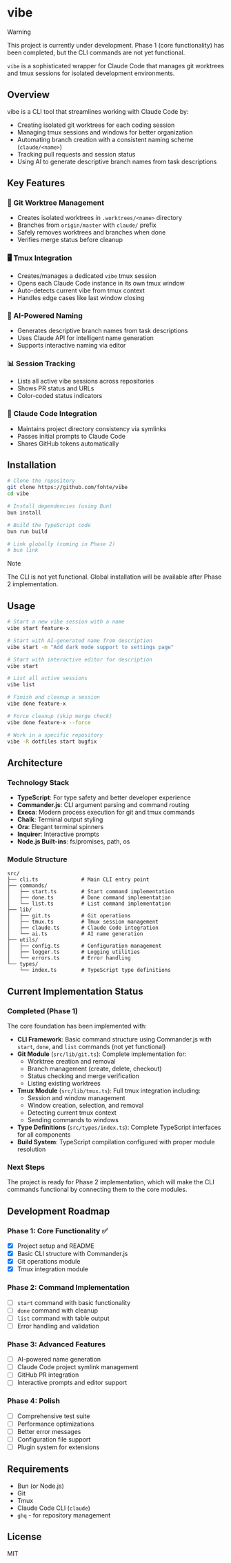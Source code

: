 # vibe

> [!WARNING]
> This project is currently under development. Phase 1 (core functionality) has been completed, but the CLI commands are not yet functional.

`vibe` is a sophisticated wrapper for Claude Code that manages git worktrees and tmux sessions for isolated development environments.

## Overview

vibe is a CLI tool that streamlines working with Claude Code by:

- Creating isolated git worktrees for each coding session
- Managing tmux sessions and windows for better organization
- Automating branch creation with a consistent naming scheme (`claude/<name>`)
- Tracking pull requests and session status
- Using AI to generate descriptive branch names from task descriptions

## Key Features

### 🌳 Git Worktree Management

- Creates isolated worktrees in `.worktrees/<name>` directory
- Branches from `origin/master` with `claude/` prefix
- Safely removes worktrees and branches when done
- Verifies merge status before cleanup

### 🖥️ Tmux Integration

- Creates/manages a dedicated `vibe` tmux session
- Opens each Claude Code instance in its own tmux window
- Auto-detects current vibe from tmux context
- Handles edge cases like last window closing

### 🤖 AI-Powered Naming

- Generates descriptive branch names from task descriptions
- Uses Claude API for intelligent name generation
- Supports interactive naming via editor

### 📊 Session Tracking

- Lists all active vibe sessions across repositories
- Shows PR status and URLs
- Color-coded status indicators

### 🔗 Claude Code Integration

- Maintains project directory consistency via symlinks
- Passes initial prompts to Claude Code
- Shares GitHub tokens automatically

## Installation

```bash
# Clone the repository
git clone https://github.com/fohte/vibe
cd vibe

# Install dependencies (using Bun)
bun install

# Build the TypeScript code
bun run build

# Link globally (coming in Phase 2)
# bun link
```

> [!NOTE]
> The CLI is not yet functional. Global installation will be available after Phase 2 implementation.

## Usage

```bash
# Start a new vibe session with a name
vibe start feature-x

# Start with AI-generated name from description
vibe start -m "Add dark mode support to settings page"

# Start with interactive editor for description
vibe start

# List all active sessions
vibe list

# Finish and cleanup a session
vibe done feature-x

# Force cleanup (skip merge check)
vibe done feature-x --force

# Work in a specific repository
vibe -R dotfiles start bugfix
```

## Architecture

### Technology Stack

- **TypeScript**: For type safety and better developer experience
- **Commander.js**: CLI argument parsing and command routing
- **Execa**: Modern process execution for git and tmux commands
- **Chalk**: Terminal output styling
- **Ora**: Elegant terminal spinners
- **Inquirer**: Interactive prompts
- **Node.js Built-ins**: fs/promises, path, os

### Module Structure

```
src/
├── cli.ts              # Main CLI entry point
├── commands/
│   ├── start.ts        # Start command implementation
│   ├── done.ts         # Done command implementation
│   └── list.ts         # List command implementation
├── lib/
│   ├── git.ts          # Git operations
│   ├── tmux.ts         # Tmux session management
│   ├── claude.ts       # Claude Code integration
│   └── ai.ts           # AI name generation
├── utils/
│   ├── config.ts       # Configuration management
│   ├── logger.ts       # Logging utilities
│   └── errors.ts       # Error handling
└── types/
    └── index.ts        # TypeScript type definitions
```

## Current Implementation Status

### Completed (Phase 1)

The core foundation has been implemented with:

- **CLI Framework**: Basic command structure using Commander.js with `start`, `done`, and `list` commands (not yet functional)
- **Git Module** (`src/lib/git.ts`): Complete implementation for:
  - Worktree creation and removal
  - Branch management (create, delete, checkout)
  - Status checking and merge verification
  - Listing existing worktrees
- **Tmux Module** (`src/lib/tmux.ts`): Full tmux integration including:
  - Session and window management
  - Window creation, selection, and removal
  - Detecting current tmux context
  - Sending commands to windows
- **Type Definitions** (`src/types/index.ts`): Complete TypeScript interfaces for all components
- **Build System**: TypeScript compilation configured with proper module resolution

### Next Steps

The project is ready for Phase 2 implementation, which will make the CLI commands functional by connecting them to the core modules.

## Development Roadmap

### Phase 1: Core Functionality ✅

- [x] Project setup and README
- [x] Basic CLI structure with Commander.js
- [x] Git operations module
- [x] Tmux integration module

### Phase 2: Command Implementation

- [ ] `start` command with basic functionality
- [ ] `done` command with cleanup
- [ ] `list` command with table output
- [ ] Error handling and validation

### Phase 3: Advanced Features

- [ ] AI-powered name generation
- [ ] Claude Code project symlink management
- [ ] GitHub PR integration
- [ ] Interactive prompts and editor support

### Phase 4: Polish

- [ ] Comprehensive test suite
- [ ] Performance optimizations
- [ ] Better error messages
- [ ] Configuration file support
- [ ] Plugin system for extensions

## Requirements

- Bun (or Node.js)
- Git
- Tmux
- Claude Code CLI (`claude`)
- `ghq` - for repository management

## License

MIT
